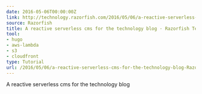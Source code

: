 ```yaml
---
date: 2016-05-06T00:00:00Z
link: http://technology.razorfish.com/2016/05/06/a-reactive-serverless-cms-for-the-technology-blog/index.html
source: Razorfish
title: A reactive serverless cms for the technology blog · Razorfish Technology Blog
tool:
- hugo
- aws-lambda
- s3
- cloudfront
type: Tutorial
url: /2016/05/06/a-reactive-serverless-cms-for-the-technology-blog-Razorfish-Technology-Blog/
---
```


A reactive serverless cms for the technology blog






